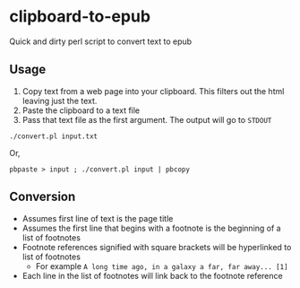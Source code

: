 # clipboard-to-epub
Quick and dirty perl script to convert text to epub

## Usage
1. Copy text from a web page into your clipboard. This filters out the html leaving just the text.
1. Paste the clipboard to a text file
1. Pass that text file as the first argument. The output will go to `STDOUT`
```
./convert.pl input.txt
```
Or,
```
pbpaste > input ; ./convert.pl input | pbcopy
```

## Conversion
* Assumes first line of text is the page title
* Assumes the first line that begins with a footnote is the beginning of a list of footnotes
* Footnote references signified with square brackets will be hyperlinked to list of footnotes
  * For example `A long time ago, in a galaxy a far, far away... [1]`
* Each line in the list of footnotes will link back to the footnote reference
